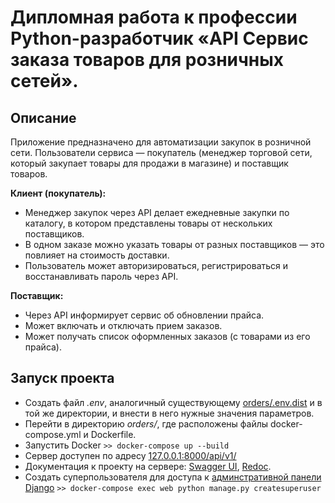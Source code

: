 # Дипломная работа к профессии Python-разработчик «API Сервис заказа товаров для розничных сетей».

## Описание

Приложение предназначено для автоматизации закупок в розничной сети. Пользователи сервиса — покупатель (менеджер торговой сети, который закупает товары для продажи в магазине) и поставщик товаров.

**Клиент (покупатель):**

- Менеджер закупок через API делает ежедневные закупки по каталогу, в котором
  представлены товары от нескольких поставщиков.
- В одном заказе можно указать товары от разных поставщиков — это
  повлияет на стоимость доставки.
- Пользователь может авторизироваться, регистрироваться и восстанавливать пароль через API.
    
**Поставщик:**

- Через API информирует сервис об обновлении прайса.
- Может включать и отключать прием заказов.
- Может получать список оформленных заказов (с товарами из его прайса).

## Запуск проекта

- Создать файл _.env_, аналогичный существующему [orders/.env.dist](orders/.env.dist) и в той же директории, и внести в него нужные значения параметров.
- Перейти в директорию _orders/_, где расположены файлы docker-compose.yml и Dockerfile.
- Запустить Docker `>> docker-compose up --build`
- Сервер доступен по адресу [127.0.0.1:8000/api/v1/]()
- Документация к проекту на сервере: [Swagger UI](http://127.0.0.1:8000/api/schema/swagger-ui/), [Redoc](http://127.0.0.1:8000/api/schema/redoc/).
- Создать суперпользователя для доступа к [админстративной панели Django](http://127.0.0.1:8000/admin/) `>> docker-compose exec web python manage.py createsuperuser` 